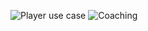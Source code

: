 ![Player use case](https://www.plantuml.com/plantuml/png/ZPFFRi8m3CRlVWgF4ptm0cYQG9mgJQFI3ZjxnPH8QL8bBXDlloIq-qD4n2trz_liVcwwyK9Enbx3avouP-p9UH0bch7HT56cmuvwzW3KYdMuZbLsQoIFpLohpLa97t18cazYFOlxqDZza_O03QvMBxXyjPqo5G1CfslrdJMt4aSl6aVXrF82xI3A1hQWvlxuwdYqOVn4Lb1KyJarY1cHEbB62sxh1qtJCteR2F93C7YqHmpvawign8m3lvISq5wtnNRGMUW2Mrv15c2YtfZSvsN-DjYJjAU0L71NYLbnNz1_zXUU_YJFIvY1vHNj79CmYXsT2QIHV3ibREwui-Qekj55-1Ugu8umkUful-Uq0TwsBG-2oiJwTIarB3z8IReQV6PtiOOndDCFXanEAtOHlJ73JVCqy85MTunrzTXxPDzfpYmLRDWSnbv_0m00)
![Coaching](https://www.plantuml.com/plantuml/png/ROv1ReOW44RtSuhfJXPUm4KZyG9DwWMcE2r443ECFN-heSql-NVayLxc6ukIw94YlAZdn9X82cZGo3XbSZviNm3aD0iETj-5DmsE1wI2zezVueLcW6ussFVzAtQJCEblZqfbBGPQK3Lh7XlFRZqLuN94lQeMLVLDydTOpezFvkM3t6hW6SJ_AxQ-fvpsoBTfBQhckoUvhMb9zMO38s_BaU8F)
